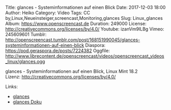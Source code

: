 Title: glances - Systeminformationen auf einen Blick
Date: 2017-12-03 18:00
Author: Heiko
Category: Video
Tags: CC by,Linux,Neueinsteiger,screencast,Monitoring,glances
Slug: Linux_glances
Album: https://www.openscreencast.de
Duration: 249000
License: http://creativecommons.org/licenses/by/4.0/
Youtube: izanVm9lLBg
Vimeo: 245609601
Tumblr: http://openscreencast.tumblr.com/post/168151990045/glances-systeminformationen-auf-einen-blick
Diaspora: https://pod.geraspora.de/posts/7224382
Oggfile: http://www.librecontent.de/openscreencast/videos/openscreencast_videos_linux/glances.ogg

glances - Systeminformationen auf einen Blick, Linux Mint 18.2  
Lizenz: <http://creativecommons.org/licenses/by/4.0/>

Links:

  * [glances](https://nicolargo.github.io/glances/ "Link zu glances")
  * [glances Doku](https://glances.readthedocs.io/en/latest/ "Link zu glances DOKU")

